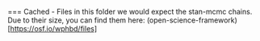 === Cached - Files
in this folder we would expect the stan-mcmc chains. Due to their size, you can find them here:
(open-science-framework)[https://osf.io/wphbd/files]

